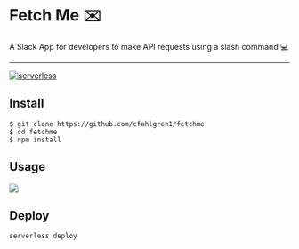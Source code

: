 # Fetch Me ✉️

A Slack App for developers to make API requests using a slash command 💻

---

[![serverless](http://public.serverless.com/badges/v3.svg)](http://www.serverless.com)

## Install

    $ git clone https://github.com/cfahlgren1/fetchme
    $ cd fetchme
    $ npm install

## Usage

![](https://i.ibb.co/9gJZsGQ/slackhelp.jpg)

## Deploy

`serverless deploy`
